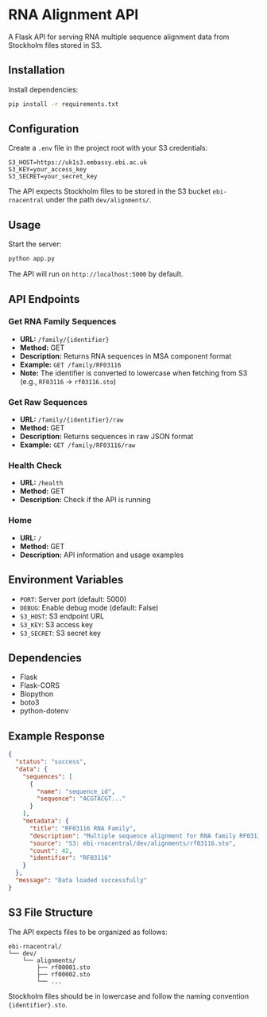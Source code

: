 # RNA Alignment API

A Flask API for serving RNA multiple sequence alignment data from Stockholm files stored in S3.

## Installation

Install dependencies:

```bash
pip install -r requirements.txt
```

## Configuration

Create a `.env` file in the project root with your S3 credentials:

```
S3_HOST=https://uk1s3.embassy.ebi.ac.uk
S3_KEY=your_access_key
S3_SECRET=your_secret_key
```

The API expects Stockholm files to be stored in the S3 bucket `ebi-rnacentral` under the path `dev/alignments/`.

## Usage

Start the server:

```bash
python app.py
```

The API will run on `http://localhost:5000` by default.

## API Endpoints

### Get RNA Family Sequences

- **URL:** `/family/{identifier}`
- **Method:** GET
- **Description:** Returns RNA sequences in MSA component format
- **Example:** `GET /family/RF03116`
- **Note:** The identifier is converted to lowercase when fetching from S3 (e.g., `RF03116` → `rf03116.sto`)

### Get Raw Sequences

- **URL:** `/family/{identifier}/raw`
- **Method:** GET
- **Description:** Returns sequences in raw JSON format
- **Example:** `GET /family/RF03116/raw`

### Health Check

- **URL:** `/health`
- **Method:** GET
- **Description:** Check if the API is running

### Home

- **URL:** `/`
- **Method:** GET
- **Description:** API information and usage examples

## Environment Variables

- `PORT`: Server port (default: 5000)
- `DEBUG`: Enable debug mode (default: False)
- `S3_HOST`: S3 endpoint URL
- `S3_KEY`: S3 access key
- `S3_SECRET`: S3 secret key

## Dependencies

- Flask
- Flask-CORS
- Biopython
- boto3
- python-dotenv

## Example Response

```json
{
  "status": "success",
  "data": {
    "sequences": [
      {
        "name": "sequence_id",
        "sequence": "ACGTACGT..."
      }
    ],
    "metadata": {
      "title": "RF03116 RNA Family",
      "description": "Multiple sequence alignment for RNA family RF03116",
      "source": "S3: ebi-rnacentral/dev/alignments/rf03116.sto",
      "count": 42,
      "identifier": "RF03116"
    }
  },
  "message": "Data loaded successfully"
}
```

## S3 File Structure

The API expects files to be organized as follows:

```
ebi-rnacentral/
└── dev/
    └── alignments/
        ├── rf00001.sto
        ├── rf00002.sto
        └── ...
```

Stockholm files should be in lowercase and follow the naming convention `{identifier}.sto`.